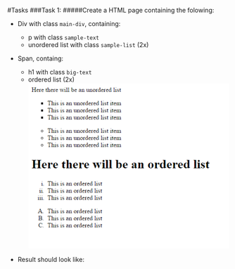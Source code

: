 #Tasks
###Task 1:
#####Create a HTML page containing the folowing:
* Div with class `main-div`, containing:
	* p with class `sample-text`
	* unordered list with class `sample-list` (2x)

* Span, containg:
	* h1 with class `big-text`
	* ordered list (2x)
![alt tag](https://github.com/KrasiStoyanov/TeamPRO-Lectures/blob/master/WebLectures/Homeworks/01.HTML%26CSSBasics/01.HTMLBasics.png)
* Result should look like:

